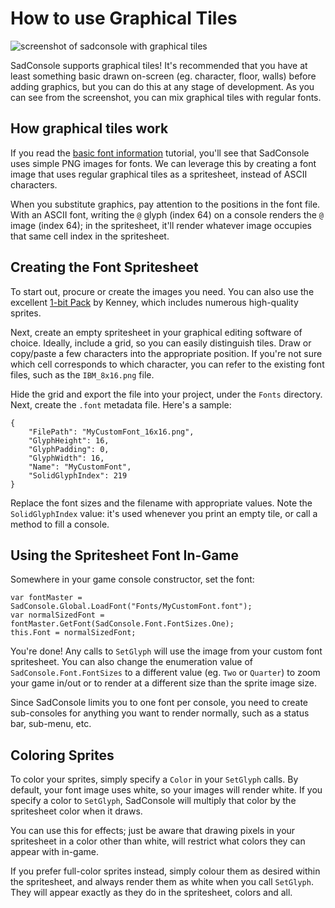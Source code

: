 # How to use Graphical Tiles

![screenshot of sadconsole with graphical tiles](~/images/graphical-tiles.png)

SadConsole supports graphical tiles! It's recommended that you have at least something basic drawn on-screen (eg. character, floor, walls) before adding graphics, but you can do this at any stage of development. As you can see from the screenshot, you can mix graphical tiles with regular fonts.

## How graphical tiles work

If you read the [basic font information](basic-font-information.md) tutorial, you'll see that SadConsole uses simple PNG images for fonts. We can leverage this by creating a font image that uses regular graphical tiles as a spritesheet, instead of ASCII characters.

When you substitute graphics, pay attention to the positions in the font file. With an ASCII font, writing the `@` glyph (index 64) on a console renders the `@` image (index 64); in the spritesheet, it'll render whatever image occupies that same cell index in the spritesheet.

## Creating the Font Spritesheet

To start out, procure or create the images you need. You can also use the excellent [1-bit Pack](https://kenney.nl/assets/bit-pack) by Kenney, which includes numerous high-quality sprites.

Next, create an empty spritesheet in your graphical editing software of choice. Ideally, include a grid, so you can easily distinguish tiles. Draw or copy/paste a few characters into the appropriate position. If you're not sure which cell corresponds to which character, you can refer to the existing font files, such as the `IBM_8x16.png` file.

Hide the grid and export the file into your project, under the `Fonts` directory. Next, create the `.font` metadata file. Here's a sample:

```
{
    "FilePath": "MyCustomFont_16x16.png",
    "GlyphHeight": 16,
    "GlyphPadding": 0,
    "GlyphWidth": 16,
    "Name": "MyCustomFont",
    "SolidGlyphIndex": 219
}
```

Replace the font sizes and the filename with appropriate values. Note the `SolidGlyphIndex` value: it's used whenever you print an empty tile, or call a method to fill a console.

## Using the Spritesheet Font In-Game

Somewhere in your game console constructor, set the font:

```
var fontMaster = SadConsole.Global.LoadFont("Fonts/MyCustomFont.font");
var normalSizedFont = fontMaster.GetFont(SadConsole.Font.FontSizes.One);
this.Font = normalSizedFont;
```

You're done! Any calls to `SetGlyph` will use the image from your custom font spritesheet. You can also change the enumeration value of `SadConsole.Font.FontSizes` to a different value (eg. `Two` or `Quarter`) to zoom your game in/out or to render at a different size than the sprite image size.

Since SadConsole limits you to one font per console, you need to create sub-consoles for anything you want to render normally, such as a status bar, sub-menu, etc.

## Coloring Sprites

To color your sprites, simply specify a `Color` in your `SetGlyph` calls. By default, your font image uses white, so your images will render white. If you specify a color to `SetGlyph`, SadConsole will multiply that color by the spritesheet color when it draws.

You can use this for effects; just be aware that drawing pixels in your spritesheet in a color other than white, will restrict what colors they can appear with in-game.

If you prefer full-color sprites instead, simply colour them as desired within the spritesheet, and always render them as white when you call `SetGlyph`. They will appear exactly as they do in the spritesheet, colors and all.
